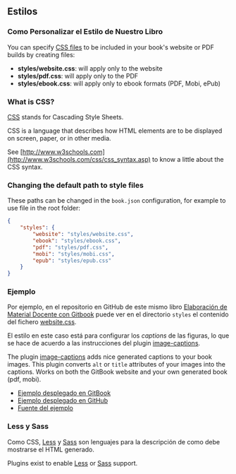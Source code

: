 ## Estilos

### Como Personalizar el Estilo de Nuestro Libro

You can specify [CSS files](https://gitbookio.gitbooks.io/documentation/content/styling/book.html) to be included in your book's website or PDF builds by creating files:

- **styles/website.css**: will apply only to the website
- **styles/pdf.css**: will apply only to the PDF
- **styles/ebook.css**: will apply only to ebook formats (PDF, Mobi, ePub)

### What is CSS?

[CSS](http://www.w3schools.com/css/css_intro.asp) 
stands for Cascading Style Sheets.

CSS is a language that describes how HTML elements are to be displayed on screen, paper, or in other media.

See [http://www.w3schools.com](http://www.w3schools.com/css/css_syntax.asp) to know a little about the CSS syntax.

### Changing the default path to style files

These paths can be changed in the `book.json` configuration, for example to use file in the root folder:

```json
{
    "styles": {
        "website": "styles/website.css",
        "ebook": "styles/ebook.css",
        "pdf": "styles/pdf.css",
        "mobi": "styles/mobi.css",
        "epub": "styles/epub.css"
    }
}
```
### Ejemplo

Por ejemplo, en el repositorio en GitHub de este mismo libro [Elaboración de Material Docente con Gitbook](https://github.com/ULL-PFPDI-GITBOOK-1617/Elaboracion-de-Material-Docente-con-GitBook/) puede 
ver en el directorio `styles` 
el contenido del fichero [website.css](https://github.com/ULL-PFPDI-GITBOOK-1617/Elaboracion-de-Material-Docente-con-GitBook/blob/master/styles/website.css).

El estilo en este caso está para configurar los *captions* de las figuras, lo que se hace de acuerdo a las instrucciones del plugin [image-captions](https://www.npmjs.com/package/gitbook-plugin-image-captions).

The plugin [image-captions](https://www.npmjs.com/package/gitbook-plugin-image-captions) adds nice generated captions to your book images. This plugin converts `alt` or `title` attributes of your images into the captions. Works on both the GitBook website and your own generated book (pdf, mobi).

- [Ejemplo desplegado en GitBook](https://tdvorak.gitbooks.io/test-book/content/phetchaburi.html)
- [Ejemplo desplegado en GitHub](https://crguezl.github.io/tdvorak-image-captions-plugin-test/)
- [Fuente del ejemplo](https://github.com/crguezl/tdvorak-image-captions-plugin-test)

### Less y Sass

Como CSS, [Less](http://lesscss.org/) y [Sass](http://sass-lang.com/) son lenguajes para la descripción de como debe mostrarse el HTML generado.
 
Plugins exist to enable [Less](https://plugins.gitbook.com/plugin/styles-less) or [Sass](https://plugins.gitbook.com/plugin/styles-sass) support.
